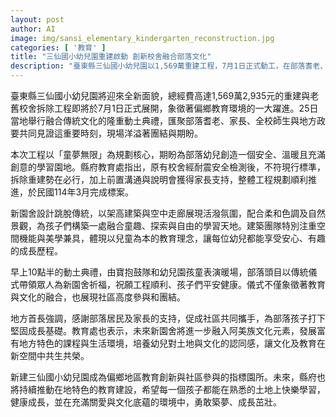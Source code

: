 ```yaml
---
layout: post
author: AI
image: img/sansi_elementary_kindergarten_reconstruction.jpg
categories: [ '教育' ]
title: "三仙國小幼兒園重建啟動 創新校舍融合部落文化"
description: "臺東縣三仙國小幼兒園以1,569萬重建工程，7月1日正式動工，在部落耆老、家長及地方政要見證下，開啟偏鄉教育新篇章。新園舍融合創意設計與阿美族文化，打造安全、溫暖又富在地特色的學習天地，成為偏鄉教育創新和社區參與指標。"
---
```

臺東縣三仙國小幼兒園將迎來全新面貌，總經費高達1,569萬2,935元的重建與老舊校舍拆除工程即將於7月1日正式展開，象徵著偏鄉教育環境的一大躍進。25日當地舉行融合傳統文化的隆重動土典禮，匯聚部落耆老、家長、全校師生與地方政要共同見證這重要時刻，現場洋溢著團結與期盼。

本次工程以「童夢無限」為規劃核心，期盼為部落幼兒創造一個安全、溫暖且充滿創意的學習園地。縣府教育處指出，原有校舍經耐震安全檢測後，不符現行標準，拆除重建勢在必行，加上前置溝通與說明會獲得家長支持，整體工程規劃順利推進，於民國114年3月完成標案。

新園舍設計跳脫傳統，以架高建築與空中走廊展現活潑氛圍，配合柔和色調及自然景觀，為孩子們構築一處融合童趣、探索與自由的學習天地。建築團隊特別注重空間機能與美學兼具，體現以兒童為本的教育理念，讓每位幼兒都能享受安心、有趣的成長歷程。

早上10點半的動土典禮，由寶抱鼓隊和幼兒園孩童表演暖場，部落頭目以傳統儀式帶領眾人為新園舍祈福，祝願工程順利、孩子們平安健康。儀式不僅象徵著教育與文化的融合，也展現社區高度參與和團結。

地方首長強調，感謝部落居民及家長的支持，促成社區共同攜手，為部落孩子打下堅固成長基礎。教育處也表示，未來新園舍將進一步融入阿美族文化元素，發展富有地方特色的課程與生活環境，培養幼兒對土地與文化的認同感，讓文化及教育在新空間中共生共榮。

新建三仙國小幼兒園成為偏鄉地區教育創新與社區參與的指標園所。未來，縣府也將持續推動在地特色的教育建設，希望每一個孩子都能在熟悉的土地上快樂學習，健康成長，並在充滿關愛與文化底蘊的環境中，勇敢築夢、成長茁壯。